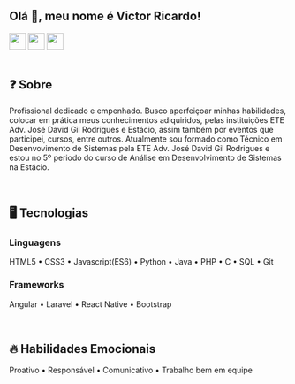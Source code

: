 ## Olá 👋, meu nome é Victor Ricardo!

<div style="display: inline_block" align="left">
    <a href="https://www.linkedin.com/in/victor-ricardo-oliveira-nunes-a631a9248?lipi=urn%3Ali%3Apage%3Ad_flagship3_profile_view_base_contact_details%3BjWSQLz57Sjub6ZL%2BbslK8Q%3D%3D" target="_blank"><img height="30" max-width="100%" src="https://img.shields.io/badge/-LinkedIn-F00101?style=for-the-badge&logo=linkedin&logoColor=white" target="_blank"></a>
    <a href="https://instagram.com/victoroliver_rick" target="_blank"><img height="30" max-width="100%" src="https://img.shields.io/badge/-Instagram-F02A00?style=for-the-badge&logo=instagram&logoColor=white" target="_blank"></a>
    <a href = "mailto:victoroliv2004@gmail.com"><img height="30" max-width="100%" src="https://img.shields.io/badge/Gmail-F05400?style=for-the-badge&logo=gmail&logoColor=white" target="_blank"></a>
</div>

<br>

## ❓ Sobre 
Profissional dedicado e empenhado. Busco aperfeiçoar minhas habilidades, colocar em prática meus conhecimentos adiquiridos, pelas instituições ETE Adv. José David Gil Rodrigues e Estácio, assim também  por eventos que participei, cursos, entre outros. Atualmente sou formado como Técnico em Desenvovimento de Sistemas pela ETE Adv. José David Gil Rodrigues e estou no 5º periodo do curso de Análise em Desenvolvimento de Sistemas na Estácio.  

<br>

## 🖥️ Tecnologias

### Linguagens
HTML5 • CSS3 • Javascript(ES6) • Python • Java • PHP • C • SQL • Git 

### Frameworks
Angular • Laravel • React Native • Bootstrap 

<br>

## 🔥 Habilidades Emocionais
Proativo • Responsável • Comunicativo • Trabalho bem em equipe
